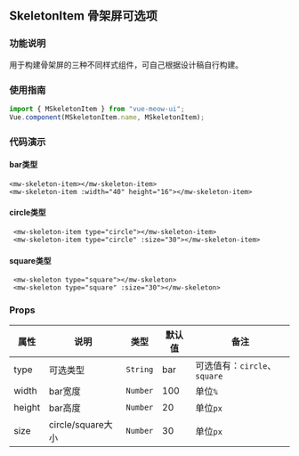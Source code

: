 
## SkeletonItem 骨架屏可选项
### 功能说明
用于构建骨架屏的三种不同样式组件，可自己根据设计稿自行构建。
### 使用指南
``` js
import { MSkeletonItem } from "vue-meow-ui";
Vue.component(MSkeletonItem.name, MSkeletonItem);
```
### 代码演示
#### bar类型
```vue
<mw-skeleton-item></mw-skeleton-item>
<mw-skeleton-item :width="40" height="16"></mw-skeleton-item>
```

#### circle类型
```vue
 <mw-skeleton-item type="circle"></mw-skeleton-item>
 <mw-skeleton-item type="circle" :size="30"></mw-skeleton-item>
```

#### square类型
```vue
 <mw-skeleton type="square"></mw-skeleton>
 <mw-skeleton type="square" :size="30"></mw-skeleton>
```

### Props
| 属性 | 说明 | 类型 | 默认值 | 备注 |
|------|------|------|------|------|
| type | 可选类型 | `String` | bar | 可选值有：`circle`、`square` |
| width | bar宽度 | `Number` | 100 | 单位`%` |
| height | bar高度 | `Number` | 20 | 单位`px` |
| size | circle/square大小 | `Number` | 30 | 单位`px` |
